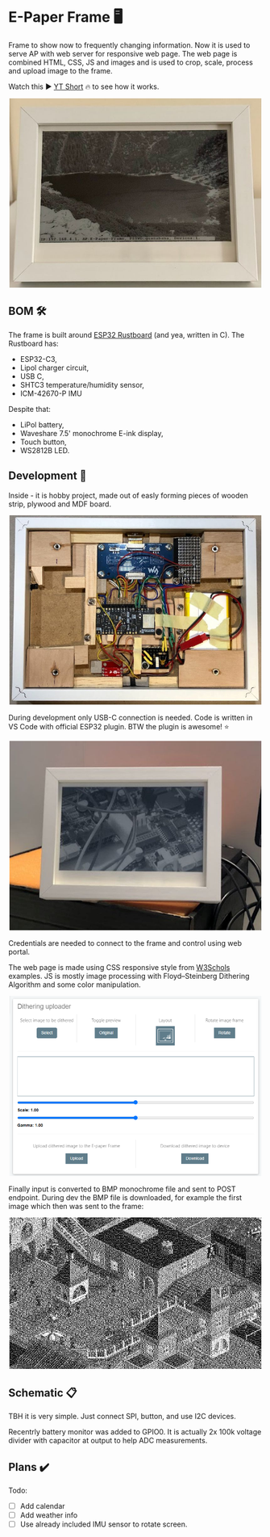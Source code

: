 # E-Paper Frame 🖥️

Frame to show now to frequently changing information. Now it is used to serve AP with web server for responsive web page. The web page is combined HTML, CSS, JS and images and is used to crop, scale, process and upload image to the frame.

Watch this ▶️ [YT Short](https://youtube.com/shorts/pKEM7Uka-vU?si=n88JxDTBIQ4Fu2NL) 🔥 to see how it works.

<p align="center">
  <img width="500" alt="ESP32 frame outside" src="img/frame_outside.jpg">
</p>

## BOM 🛠️

The frame is built around [ESP32 Rustboard](https://github.com/esp-rs/esp-rust-board) (and yea, written in C). The Rustboard has:
- ESP32-C3,
- Lipol charger circuit, 
- USB C, 
- SHTC3 temperature/humidity sensor,
- ICM-42670-P IMU

Despite that:
- LiPol battery,
- Waveshare 7.5' monochrome E-ink display,
- Touch button,
- WS2812B LED.

## Development 📲

Inside - it is hobby project, made out of easly forming pieces of wooden strip, plywood and MDF board.

<p align="center">
  <img width="500" alt="ESP32 frame inside" src="img/frame_inside.jpg">
</p>

During development only USB-C connection is needed. Code is written in VS Code with official ESP32 plugin. BTW the plugin is awesome! ⭐

<p align="center">
  <img width="500" alt="ESP32 frame outside" src="img/frame_outside_office.jpg">
</p>

Credentials are needed to connect to the frame and control using web portal.

The web page is made using CSS responsive style from [W3Schols](https://www.w3schools.com/) examples. JS is mostly image processing with Floyd–Steinberg Dithering Algorithm and some color manipulation.

<p align="center">
  <img width="500" alt="Web page to dither images and upload" src="img/eink_frame_web_page.png">
</p>

Finally input is converted to BMP monochrome file and sent to POST endpoint. During dev the BMP file is downloaded, for example the first image which then was sent to the frame:

<p align="center">
  <img width="500" alt="Converted image" src="img/first_sent_image.png">
</p>

## Schematic 📋

TBH it is very simple. Just connect SPI, button, and use I2C devices.

Recentrly battery monitor was added to GPIO0. It is actually 2x 100k voltage divider with capacitor at output to help ADC measurements.

## Plans ✔️

Todo:
- [ ] Add calendar
- [ ] Add weather info
- [ ] Use already included IMU sensor to rotate screen.
